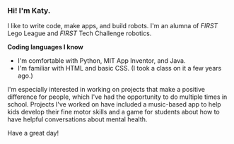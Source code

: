### Hi! I'm Katy.
I like to write code, make apps, and build robots. I'm an alumna of *FIRST* Lego League and *FIRST* Tech Challenge robotics.

**Coding languages I know**
- I'm comfortable with Python, MIT App Inventor, and Java.
- I'm familiar with HTML and basic CSS. (I took a class on it a few years ago.)

I'm especially interested in working on projects that make a positive difference for people, which I've had the opportunity to do multiple  times in school. Projects I've worked on have included a music-based app to help kids develop their fine motor skills and a game for students about how to have helpful conversations about mental health.

Have a great day!
<!--
**kbarrus27/kbarrus27** is a ✨ _special_ ✨ repository because its `README.md` (this file) appears on your GitHub profile.

Here are some ideas to get you started:

- 🔭 I’m currently working on ...
- 🌱 I’m currently learning ...
- 👯 I’m looking to collaborate on ...
- 🤔 I’m looking for help with ...
- 💬 Ask me about ...
- 📫 How to reach me: ...
- 😄 Pronouns: ...
- ⚡ Fun fact: ...
-->

